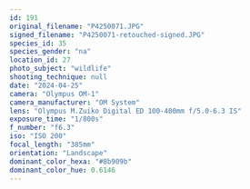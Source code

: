 ```yaml
---
id: 191
original_filename: "P4250071.JPG"
signed_filename: "P4250071-retouched-signed.JPG"
species_id: 35
species_gender: "na"
location_id: 27
photo_subject: "wildlife"
shooting_technique: null
date: "2024-04-25"
camera: "Olympus OM-1"
camera_manufacturer: "OM System"
lens: "Olympus M.Zuiko Digital ED 100-400mm f/5.0-6.3 IS"
exposure_time: "1/800s"
f_number: "f6.3"
iso: "ISO 200"
focal_length: "385mm"
orientation: "Landscape"
dominant_color_hexa: "#8b909b"
dominant_color_hue: 0.6146
---
```

